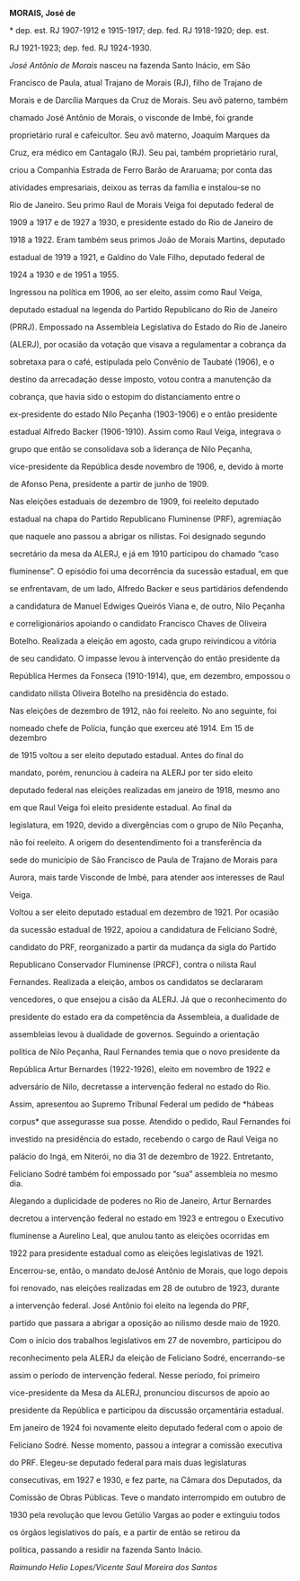 **MORAIS, José de**



\* dep. est. RJ 1907-1912 e 1915-1917; dep. fed. RJ 1918-1920; dep. est.

RJ 1921-1923; dep. fed. RJ 1924-1930.



*José Antônio de Morais* nasceu na fazenda Santo Inácio, em São

Francisco de Paula, atual Trajano de Morais (RJ), filho de Trajano de

Morais e de Darcília Marques da Cruz de Morais. Seu avô paterno, também

chamado José Antônio de Morais, o visconde de Imbé, foi grande

proprietário rural e cafeicultor. Seu avô materno, Joaquim Marques da

Cruz, era médico em Cantagalo (RJ). Seu pai, também proprietário rural,

criou a Companhia Estrada de Ferro Barão de Araruama; por conta das

atividades empresariais, deixou as terras da família e instalou-se no

Rio de Janeiro. Seu primo Raul de Morais Veiga foi deputado federal de

1909 a 1917 e de 1927 a 1930, e presidente estado do Rio de Janeiro de

1918 a 1922. Eram também seus primos João de Morais Martins, deputado

estadual de 1919 a 1921, e Galdino do Vale Filho, deputado federal de

1924 a 1930 e de 1951 a 1955.



Ingressou na política em 1906, ao ser eleito, assim como Raul Veiga,

deputado estadual na legenda do Partido Republicano do Rio de Janeiro

(PRRJ). Empossado na Assembleia Legislativa do Estado do Rio de Janeiro

(ALERJ), por ocasião da votação que visava a regulamentar a cobrança da

sobretaxa para o café, estipulada pelo Convênio de Taubaté (1906), e o

destino da arrecadação desse imposto, votou contra a manutenção da

cobrança, que havia sido o estopim do distanciamento entre o

ex-presidente do estado Nilo Peçanha (1903-1906) e o então presidente

estadual Alfredo Backer (1906-1910). Assim como Raul Veiga, integrava o

grupo que então se consolidava sob a liderança de Nilo Peçanha,

vice-presidente da República desde novembro de 1906, e, devido à morte

de Afonso Pena, presidente a partir de junho de 1909.



Nas eleições estaduais de dezembro de 1909, foi reeleito deputado

estadual na chapa do Partido Republicano Fluminense (PRF), agremiação

que naquele ano passou a abrigar os nilistas. Foi designado segundo

secretário da mesa da ALERJ, e já em 1910 participou do chamado “caso

fluminense”. O episódio foi uma decorrência da sucessão estadual, em que

se enfrentavam, de um lado, Alfredo Backer e seus partidários defendendo

a candidatura de Manuel Edwiges Queirós Viana e, de outro, Nilo Peçanha

e correligionários apoiando o candidato Francisco Chaves de Oliveira

Botelho. Realizada a eleição em agosto, cada grupo reivindicou a vitória

de seu candidato. O impasse levou à intervenção do então presidente da

República Hermes da Fonseca (1910-1914), que, em dezembro, empossou o

candidato nilista Oliveira Botelho na presidência do estado.



Nas eleições de dezembro de 1912, não foi reeleito. No ano seguinte, foi

nomeado chefe de Polícia, função que exerceu até 1914. Em 15 de dezembro

de 1915 voltou a ser eleito deputado estadual. Antes do final do

mandato, porém, renunciou à cadeira na ALERJ por ter sido eleito

deputado federal nas eleições realizadas em janeiro de 1918, mesmo ano

em que Raul Veiga foi eleito presidente estadual. Ao final da

legislatura, em 1920, devido a divergências com o grupo de Nilo Peçanha,

não foi reeleito. A origem do desentendimento foi a transferência da

sede do município de São Francisco de Paula de Trajano de Morais para

Aurora, mais tarde Visconde de Imbé, para atender aos interesses de Raul

Veiga.



Voltou a ser eleito deputado estadual em dezembro de 1921. Por ocasião

da sucessão estadual de 1922, apoiou a candidatura de Feliciano Sodré,

candidato do PRF, reorganizado a partir da mudança da sigla do Partido

Republicano Conservador Fluminense (PRCF), contra o nilista Raul

Fernandes. Realizada a eleição, ambos os candidatos se declararam

vencedores, o que ensejou a cisão da ALERJ. Já que o reconhecimento do

presidente do estado era da competência da Assembleia, a dualidade de

assembleias levou à dualidade de governos. Seguindo a orientação

política de Nilo Peçanha, Raul Fernandes temia que o novo presidente da

República Artur Bernardes (1922-1926), eleito em novembro de 1922 e

adversário de Nilo, decretasse a intervenção federal no estado do Rio.

Assim, apresentou ao Supremo Tribunal Federal um pedido de *hábeas

corpus* que assegurasse sua posse. Atendido o pedido, Raul Fernandes foi

investido na presidência do estado, recebendo o cargo de Raul Veiga no

palácio do Ingá, em Niterói, no dia 31 de dezembro de 1922. Entretanto,

Feliciano Sodré também foi empossado por “sua” assembleia no mesmo dia.

Alegando a duplicidade de poderes no Rio de Janeiro, Artur Bernardes

decretou a intervenção federal no estado em 1923 e entregou o Executivo

fluminense a Aurelino Leal, que anulou tanto as eleições ocorridas em

1922 para presidente estadual como as eleições legislativas de 1921.

Encerrou-se, então, o mandato deJosé Antônio de Morais, que logo depois

foi renovado, nas eleições realizadas em 28 de outubro de 1923, durante

a intervenção federal. José Antônio foi eleito na legenda do PRF,

partido que passara a abrigar a oposição ao nilismo desde maio de 1920.

Com o início dos trabalhos legislativos em 27 de novembro, participou do

reconhecimento pela ALERJ da eleição de Feliciano Sodré, encerrando-se

assim o período de intervenção federal. Nesse período, foi primeiro

vice-presidente da Mesa da ALERJ, pronunciou discursos de apoio ao

presidente da República e participou da discussão orçamentária estadual.



Em janeiro de 1924 foi novamente eleito deputado federal com o apoio de

Feliciano Sodré. Nesse momento, passou a integrar a comissão executiva

do PRF. Elegeu-se deputado federal para mais duas legislaturas

consecutivas, em 1927 e 1930, e fez parte, na Câmara dos Deputados, da

Comissão de Obras Públicas. Teve o mandato interrompido em outubro de

1930 pela revolução que levou Getúlio Vargas ao poder e extinguiu todos

os órgãos legislativos do país, e a partir de então se retirou da

política, passando a residir na fazenda Santo Inácio.



*Raimundo Helio Lopes/Vicente Saul Moreira dos Santos*



